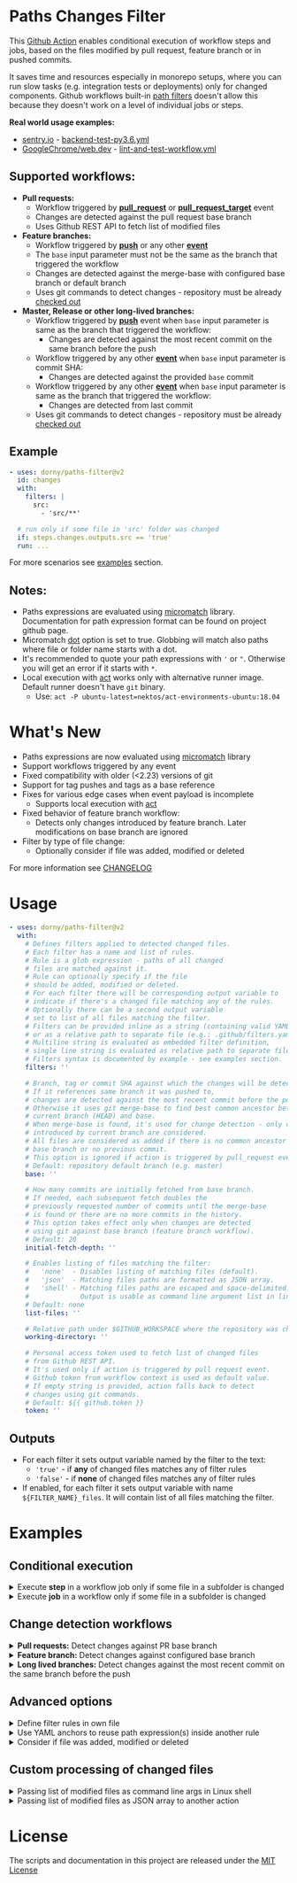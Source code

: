 # Paths Changes Filter

This [Github Action](https://github.com/features/actions) enables conditional execution of workflow steps and jobs,
based on the files modified by pull request, feature branch or in pushed commits.

It saves time and resources especially in monorepo setups, where you can run slow tasks (e.g. integration tests or deployments) only for changed components.
Github workflows built-in [path filters](https://docs.github.com/en/actions/reference/workflow-syntax-for-github-actions#onpushpull_requestpaths)
doesn't allow this because they doesn't work on a level of individual jobs or steps.

**Real world usage examples:**
- [sentry.io](https://sentry.io/) - [backend-test-py3.6.yml](https://github.com/getsentry/sentry/blob/ca0e43dc5602a9ab2e06d3f6397cc48fb5a78541/.github/workflows/backend-test-py3.6.yml#L32)
- [GoogleChrome/web.dev](https://web.dev/) - [lint-and-test-workflow.yml](https://github.com/GoogleChrome/web.dev/blob/e1f0c28964e99ce6a996c1e3fd3ee1985a7a04f6/.github/workflows/lint-and-test-workflow.yml#L33)


## Supported workflows:
- **Pull requests:**
  - Workflow triggered by **[pull_request](https://docs.github.com/en/actions/reference/events-that-trigger-workflows#pull_request)**
    or **[pull_request_target](https://docs.github.com/en/actions/reference/events-that-trigger-workflows#pull_request_target)** event
  - Changes are detected against the pull request base branch
  - Uses Github REST API to fetch list of modified files
- **Feature branches:**
  - Workflow triggered by **[push](https://docs.github.com/en/actions/reference/events-that-trigger-workflows#push)**
  or any other **[event](https://docs.github.com/en/free-pro-team@latest/actions/reference/events-that-trigger-workflows)**
  - The `base` input parameter must not be the same as the branch that triggered the workflow
  - Changes are detected against the merge-base with configured base branch or default branch
  - Uses git commands to detect changes - repository must be already [checked out](https://github.com/actions/checkout)
- **Master, Release or other long-lived branches:**
  - Workflow triggered by **[push](https://docs.github.com/en/actions/reference/events-that-trigger-workflows#push)** event
  when `base` input parameter is same as the branch that triggered the workflow:
    - Changes are detected against the most recent commit on the same branch before the push
  - Workflow triggered by any other **[event](https://docs.github.com/en/free-pro-team@latest/actions/reference/events-that-trigger-workflows)**
  when `base` input parameter is commit SHA:
    - Changes are detected against the provided `base` commit
  - Workflow triggered by any other **[event](https://docs.github.com/en/free-pro-team@latest/actions/reference/events-that-trigger-workflows)**
  when `base` input parameter is same as the branch that triggered the workflow:
    - Changes are detected from last commit
  - Uses git commands to detect changes - repository must be already [checked out](https://github.com/actions/checkout)

## Example
```yaml
- uses: dorny/paths-filter@v2
  id: changes
  with:
    filters: |
      src:
        - 'src/**'

  # run only if some file in 'src' folder was changed
  if: steps.changes.outputs.src == 'true'
  run: ...
```
For more scenarios see [examples](#examples) section.

## Notes:
- Paths expressions are evaluated using [micromatch](https://github.com/micromatch/micromatch) library.
  Documentation for path expression format can be found on project github page.
- Micromatch [dot](https://github.com/micromatch/micromatch#options) option is set to true.
  Globbing will match also paths where file or folder name starts with a dot.
- It's recommended to quote your path expressions with `'` or `"`. Otherwise you will get an error if it starts with `*`.
- Local execution with [act](https://github.com/nektos/act) works only with alternative runner image. Default runner doesn't have `git` binary.
  - Use: `act -P ubuntu-latest=nektos/act-environments-ubuntu:18.04`


# What's New
- Paths expressions are now evaluated using [micromatch](https://github.com/micromatch/micromatch) library
- Support workflows triggered by any event
- Fixed compatibility with older (<2.23) versions of git
- Support for tag pushes and tags as a base reference
- Fixes for various edge cases when event payload is incomplete
  - Supports local execution with [act](https://github.com/nektos/act)
- Fixed behavior of feature branch workflow:
  - Detects only changes introduced by feature branch. Later modifications on base branch are ignored
- Filter by type of file change:
  - Optionally consider if file was added, modified or deleted

For more information see [CHANGELOG](https://github.com/actions/checkout/blob/main/CHANGELOG.md)

# Usage

```yaml
- uses: dorny/paths-filter@v2
  with:
    # Defines filters applied to detected changed files.
    # Each filter has a name and list of rules.
    # Rule is a glob expression - paths of all changed
    # files are matched against it.
    # Rule can optionally specify if the file
    # should be added, modified or deleted.
    # For each filter there will be corresponding output variable to
    # indicate if there's a changed file matching any of the rules.
    # Optionally there can be a second output variable
    # set to list of all files matching the filter.
    # Filters can be provided inline as a string (containing valid YAML document)
    # or as a relative path to separate file (e.g.: .github/filters.yaml).
    # Multiline string is evaluated as embedded filter definition,
    # single line string is evaluated as relative path to separate file.
    # Filters syntax is documented by example - see examples section.
    filters: ''

    # Branch, tag or commit SHA against which the changes will be detected.
    # If it references same branch it was pushed to,
    # changes are detected against the most recent commit before the push.
    # Otherwise it uses git merge-base to find best common ancestor between
    # current branch (HEAD) and base.
    # When merge-base is found, it's used for change detection - only changes
    # introduced by current branch are considered.
    # All files are considered as added if there is no common ancestor with
    # base branch or no previous commit.
    # This option is ignored if action is triggered by pull_request event.
    # Default: repository default branch (e.g. master)
    base: ''

    # How many commits are initially fetched from base branch.
    # If needed, each subsequent fetch doubles the
    # previously requested number of commits until the merge-base
    # is found or there are no more commits in the history.
    # This option takes effect only when changes are detected
    # using git against base branch (feature branch workflow).
    # Default: 20
    initial-fetch-depth: ''

    # Enables listing of files matching the filter:
    #   'none'  - Disables listing of matching files (default).
    #   'json'  - Matching files paths are formatted as JSON array.
    #   'shell' - Matching files paths are escaped and space-delimited.
    #             Output is usable as command line argument list in linux shell.
    # Default: none
    list-files: ''

    # Relative path under $GITHUB_WORKSPACE where the repository was checked out.
    working-directory: ''

    # Personal access token used to fetch list of changed files
    # from Github REST API.
    # It's used only if action is triggered by pull request event.
    # Github token from workflow context is used as default value.
    # If empty string is provided, action falls back to detect
    # changes using git commands.
    # Default: ${{ github.token }}
    token: ''
```

## Outputs
- For each filter it sets output variable named by the filter to the text:
   - `'true'` - if **any** of changed files matches any of filter rules
   - `'false'` - if **none** of changed files matches any of filter rules
- If enabled, for each filter it sets output variable with name `${FILTER_NAME}_files`. It will contain list of all files matching the filter.

# Examples

## Conditional execution

<details>
  <summary>Execute <b>step</b> in a workflow job only if some file in a subfolder is changed</summary>

```yaml
jobs:
  tests:
    runs-on: ubuntu-latest
    steps:
    - uses: actions/checkout@v2
    - uses: dorny/paths-filter@v2
      id: filter
      with:
        filters: |
          backend:
            - 'backend/**'
          frontend:
            - 'frontend/**'

    # run only if 'backend' files were changed
    - name: backend tests
      if: steps.filter.outputs.backend == 'true'
      run: ...

    # run only if 'frontend' files were changed
    - name: frontend tests
      if: steps.filter.outputs.frontend == 'true'
      run: ...

    # run if 'backend' or 'frontend' files were changed
    - name: e2e tests
      if: steps.filter.outputs.backend == 'true' || steps.filter.outputs.frontend == 'true'
      run: ...
```
</details>

<details>
  <summary>Execute <b>job</b> in a workflow only if some file in a subfolder is changed</summary>

```yml
jobs:
  # JOB to run change detection
  changes:
    runs-on: ubuntu-latest
    # Set job outputs to values from filter step
    outputs:
      backend: ${{ steps.filter.outputs.backend }}
      frontend: ${{ steps.filter.outputs.frontend }}
    steps:
    # For pull requests it's not necessary to checkout the code
    - uses: dorny/paths-filter@v2
      id: filter
      with:
        filters: |
          backend:
            - 'backend/**'
          frontend:
            - 'frontend/**'

  # JOB to build and test backend code
  backend:
    needs: changes
    if: ${{ needs.changes.outputs.backend == 'true' }}
    runs-on: ubuntu-latest
    steps:
      - uses: actions/checkout@v2
      - ...

  # JOB to build and test frontend code
  frontend:
    needs: changes
    if: ${{ needs.changes.outputs.frontend == 'true' }}
    runs-on: ubuntu-latest
    steps:
      - uses: actions/checkout@v2
      - ...
```
</details>

## Change detection workflows

<details>
  <summary><b>Pull requests:</b> Detect changes against PR base branch</summary>

```yaml
on:
  pull_request:
    branches: # PRs to following branches will trigger the workflow
      - master
      - develop
jobs:
  build:
    runs-on: ubuntu-latest
    steps:
    - uses: actions/checkout@v2
    - uses: dorny/paths-filter@v2
      id: filter
      with:
        filters: ... # Configure your filters
```
</details>

<details>
  <summary><b>Feature branch:</b> Detect changes against configured base branch</summary>

```yaml
on:
  push:
    branches: # Push to following branches will trigger the workflow
      - feature/**
jobs:
  build:
    runs-on: ubuntu-latest
    steps:
    - uses: actions/checkout@v2
      with:
        # This may save additional git fetch roundtrip if
        # merge-base is found within latest 20 commits
        fetch-depth: 20
    - uses: dorny/paths-filter@v2
      id: filter
      with:
        base: develop # Change detection against merge-base with this branch
        filters: ... # Configure your filters
```
</details>

<details>
  <summary><b>Long lived branches:</b> Detect changes against the most recent commit on the same branch before the push</summary>

```yaml
on:
  push:
    branches: # Push to following branches will trigger the workflow
      - master
      - develop
      - release/**
jobs:
  build:
    runs-on: ubuntu-latest
    steps:
    - uses: actions/checkout@v2
    - uses: dorny/paths-filter@v2
      id: filter
      with:
        # Use context to get branch where commits were pushed.
        # If there is only one long lived branch (e.g. master),
        # you can specify it directly.
        # If it's not configured, the repository default branch is used.
        base: ${{ github.ref }}
        filters: ... # Configure your filters
```
</details>

## Advanced options

<details>
  <summary>Define filter rules in own file</summary>

```yaml
- uses: dorny/paths-filter@v2
      id: filter
      with:
        # Path to file where filters are defined
        filters: .github/filters.yaml
```
</details>

<details>
  <summary>Use YAML anchors to reuse path expression(s) inside another rule</summary>

```yaml
- uses: dorny/paths-filter@v2
      id: filter
      with:
        # &shared is YAML anchor,
        # *shared references previously defined anchor
        # src filter will match any path under common, config and src folders
        filters: |
          shared: &shared
            - common/**
            - config/**
          src:
            - *shared
            - src/**
```
</details>

<details>
  <summary>Consider if file was added, modified or deleted</summary>

```yaml
- uses: dorny/paths-filter@v2
      id: filter
      with:
        # Changed file can be 'added', 'modified', or 'deleted'.
        # By default the type of change is not considered.
        # Optionally it's possible to specify it using nested
        # dictionary, where type(s) of change composes the key.
        # Multiple change types can be specified using `|` as delimiter.
        filters: |
          addedOrModified:
            - added|modified: '**'
          allChanges:
            - added|deleted|modified: '**'
```
</details>


## Custom processing of changed files

<details>
  <summary>Passing list of modified files as command line args in Linux shell</summary>

```yaml
- uses: dorny/paths-filter@v2
  id: filter
  with:
    # Enable listing of files matching each filter.
    # Paths to files will be available in `${FILTER_NAME}_files` output variable.
    # Paths will be escaped and space-delimited.
    # Output is usable as command line argument list in linux shell
    list-files: shell

    # In this example changed files will be checked by linter.
    # It doesn't make sense to lint deleted files.
    # Therefore we specify we are only interested in added or modified files.
    filters: |
      markdown:
        - added|modified: '*.md'
- name: Lint Markdown
  if: ${{ steps.filter.outputs.markdown == 'true' }}
  run: npx textlint ${{ steps.filter.outputs.markdown_files }}
```
</details>

<details>
  <summary>Passing list of modified files as JSON array to another action</summary>

```yaml
- uses: dorny/paths-filter@v2
  id: filter
  with:
    # Enable listing of files matching each filter.
    # Paths to files will be available in `${FILTER_NAME}_files` output variable.
    # Paths will be formatted as JSON array
    list-files: json

    # In this example all changed files are passed to following action to do
    # some custom processing.
    filters: |
      changed:
        - '**'
- name: Lint Markdown
  uses: johndoe/some-action@v1
  with:
    files: ${{ steps.filter.outputs.changed_files }}
```
</details>


# License

The scripts and documentation in this project are released under the [MIT License](https://github.com/dorny/paths-filter/blob/master/LICENSE)
